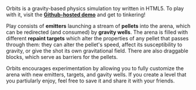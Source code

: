 

Orbits is a gravity-based physics simulation toy written in HTML5.  To play with it, visit the [**Github-hosted demo**](http://apsillers.github.com/orbits/orbit.html) and get to tinkering!

Play consists of **emitters** launching a stream of **pellets** into the arena, which can be redirected (and consumed) by **gravity wells**. The arena is filled with different **repaint targets** which alter the properties of any pellet that passes through them: they can alter the pellet's speed, affect its susceptibility to gravity, or give the shot its own gravitational field. There are also draggable blocks, which serve as barriers for the pellets.

Orbits encourages experimentation by allowing you to fully customize the arena with new emitters, targets, and gavity wells.  If you create a level that you partiularly enjoy, feel free to save it and share it with your friends.
